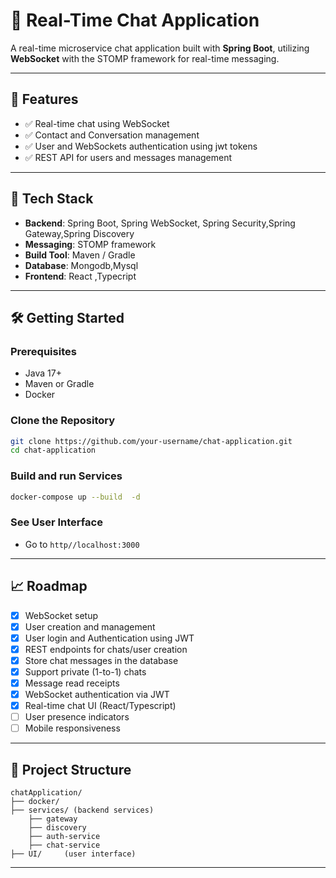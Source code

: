 # 💬 Real-Time Chat Application

A real-time microservice chat application built with **Spring Boot**, utilizing **WebSocket** with the STOMP framework for real-time messaging.

---

## 📌 Features

- ✅ Real-time chat using WebSocket
- ✅ Contact and Conversation management
- ✅ User and WebSockets authentication using  jwt tokens
- ✅ REST API for users and  messages management

---

## 🚀 Tech Stack

- **Backend**: Spring Boot, Spring WebSocket, Spring Security,Spring Gateway,Spring Discovery
- **Messaging**: STOMP framework
- **Build Tool**: Maven / Gradle
- **Database**: Mongodb,Mysql
- **Frontend**: React ,Typecript

---

## 🛠️ Getting Started

### Prerequisites

- Java 17+
- Maven or Gradle
- Docker
### Clone the Repository

```bash
git clone https://github.com/your-username/chat-application.git
cd chat-application
````

### Build and run  Services

```bash
docker-compose up --build  -d
```



### See User Interface 

* Go to `http//localhost:3000`

---

## 📈 Roadmap

* [X] WebSocket setup
* [X] User creation and management
* [X] User login and Authentication using JWT
* [X] REST endpoints for chats/user creation
* [X] Store chat messages in the database
* [X] Support private (1-to-1) chats
* [X] Message read receipts
* [X] WebSocket authentication via JWT
* [X] Real-time chat UI (React/Typescript)
* [ ] User presence indicators
* [ ] Mobile responsiveness

---

## 📂 Project Structure

```
chatApplication/
├── docker/            
├── services/ (backend services)
    ├── gateway
    ├── discovery
    ├── auth-service    
    ├── chat-service 
├── UI/     (user interface)          

```

---




